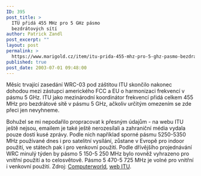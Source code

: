```yaml
---
ID: 395
post_title: >
  ITU přidá 455 MHz pro 5 GHz pásmo
  bezdrátových sítí
author: Patrick Zandl
post_excerpt: ""
layout: post
permalink: >
  https://www.marigold.cz/item/itu-prida-455-mhz-pro-5-ghz-pasmo-bezdratovych-siti
published: true
post_date: 2003-07-01 09:48:00
---
```

<P>Měsíc trvající zasedání WRC-03 pod záštitou ITU skončilo nakonec dohodou mezi zástupci amerického FCC a EU o harmonizaci frekvencí v pásmu 5 GHz. ITU jako mezinárodní koordinátor frekvencí přidá celkem 455 MHz pro bezdrátové sítě v pásmu 5 GHz, ačkoliv určitým omezením se zde přeci jen nevyhneme. </P>
<P>Bohužel se mi nepodařilo propracovat k přesným údajům - na webu ITU ještě nejsou, emailem je také ještě nerozesílali&#160;a zahraniční média vydala pouze dosti kusé zprávy. Podle nich například sporné pásmu 5250-5350 MHz používané dnes i pro satelitní vysílání, zůstane v Evropě pro indoor použití, ve státech pak i pro venkovní použití. Podle dřívějšího projednávání WRC minulý týden by pásmo 5 150-5 250 MHz&#160;bylo rovněž vyhrazeno&#160;pro vnitřní použití a to celosvětově. Pásmo 5 470-5 725 MHz je volné pro vnitřní i venkovní použití. Zdroj: <A href="http://www.computerworld.com/mobiletopics/mobile/technology/story/0,10801,82566,00.html?f=x596" target=_blank>Computerworld</A>, <A href="http://www.itu.int/ITU-R/conferences/wrc/wrc-03/index.asp" target=_blank>web ITU</A>.</P>